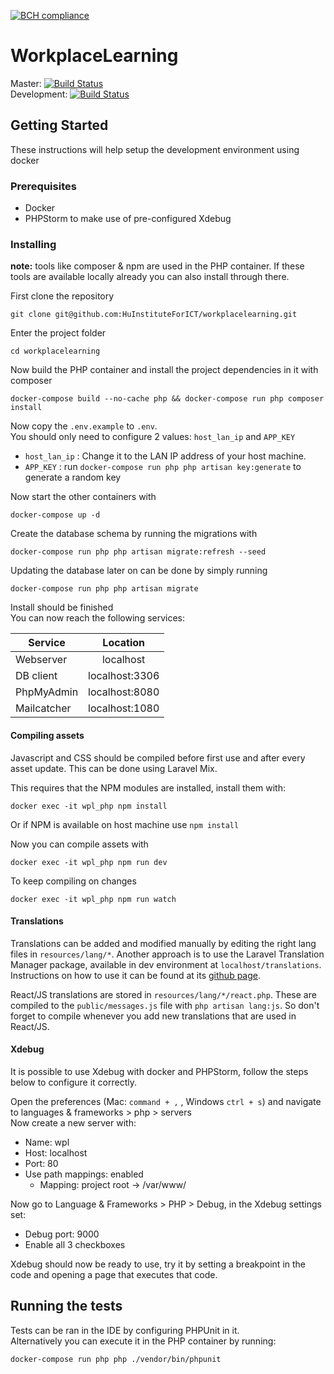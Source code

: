 [![BCH compliance](https://bettercodehub.com/edge/badge/HUInstituteForICT/workplacelearning?branch=master&token=83dd337c2c87d86fa2fe2cde55c50f308c1291d4)](https://bettercodehub.com/)

# WorkplaceLearning
Master: [![Build Status](https://travis-ci.org/HUInstituteForICT/workplacelearning.svg?branch=master)](https://travis-ci.org/HUInstituteForICT/workplacelearning)  
Development: [![Build Status](https://travis-ci.org/HUInstituteForICT/workplacelearning.svg?branch=development)](https://travis-ci.org/HUInstituteForICT/workplacelearning)

## Getting Started

These instructions will help setup the development environment using docker

### Prerequisites

- Docker
- PHPStorm to make use of pre-configured Xdebug

### Installing

**note:** tools like composer &amp; npm are used in the PHP container. If these tools are available locally already you can also install through there.

First clone the repository
```
git clone git@github.com:HuInstituteForICT/workplacelearning.git
```

Enter the project folder
```
cd workplacelearning
```

Now build the PHP container and install the project dependencies in it with composer

```
docker-compose build --no-cache php && docker-compose run php composer install
```

Now copy the `.env.example` to `.env`.  
You should only need to configure 2 values: `host_lan_ip` and `APP_KEY`  

* `host_lan_ip` : Change it to the LAN IP address of your host machine.  
* `APP_KEY` : run `docker-compose run php php artisan key:generate` to generate a random key 

Now start the other containers with
```
docker-compose up -d
```

Create the database schema by running the migrations with
```
docker-compose run php php artisan migrate:refresh --seed
```

Updating the database later on can be done by simply running
```
docker-compose run php php artisan migrate
```

Install should be finished  
You can now reach the following services:  

| Service       | Location      | 
| ------------- |:-------------:|
| Webserver     | localhost     |
| DB client     | localhost:3306|
| PhpMyAdmin    | localhost:8080|
| Mailcatcher   | localhost:1080|



#### Compiling assets
Javascript and CSS should be compiled before first use and after every asset update.
This can be done using Laravel Mix.

This requires that the NPM modules are installed, install them with:
```
docker exec -it wpl_php npm install
```
Or if NPM is available on host machine use `npm install`  

Now you can compile assets with
```
docker exec -it wpl_php npm run dev
```
To keep compiling on changes
``` 
docker exec -it wpl_php npm run watch
```

#### Translations
Translations can be added and modified manually by editing the right lang files in `resources/lang/*`.
Another approach is to use the Laravel Translation Manager package, available in dev environment at `localhost/translations`.
Instructions on how to use it can be found at its [github page](https://github.com/barryvdh/laravel-translation-manager).

React/JS translations are stored in `resources/lang/*/react.php`. These are compiled to the `public/messages.js` file with `php artisan lang:js`.
So don't forget to compile whenever you add new translations that are used in React/JS.

#### Xdebug
It is possible to use Xdebug with docker and PHPStorm, follow the steps below to configure it correctly.

Open the preferences (Mac: `command + ,` , Windows `ctrl + s`) and navigate to languages &amp; frameworks > php > servers  
Now create a new server with:
* Name: wpl
* Host: localhost
* Port: 80
* Use path mappings: enabled
    * Mapping: project root -> /var/www/
    
Now go to Language &amp; Frameworks > PHP > Debug, in the Xdebug settings set:
* Debug port: 9000
* Enable all 3 checkboxes

Xdebug should now be ready to use, try it by setting a breakpoint in the code and opening a page that executes that code.



## Running the tests

Tests can be ran in the IDE by configuring PHPUnit in it.  
Alternatively you can execute it in the PHP container by running:
```
docker-compose run php php ./vendor/bin/phpunit
```



